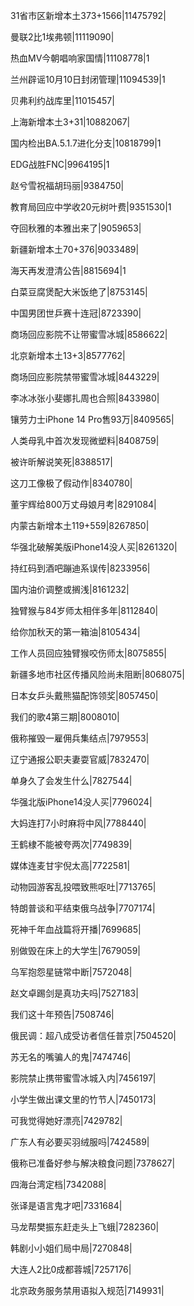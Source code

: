 31省市区新增本土373+1566|11475792|

曼联2比1埃弗顿|11119090|

热血MV今朝唱响家国情|11108778|1

兰州辟谣10月10日封闭管理|11094539|1

贝弗利约战库里|11015457|

上海新增本土3+31|10882067|

国内检出BA.5.1.7进化分支|10818799|1

EDG战胜FNC|9964195|1

赵兮雪祝福胡玛丽|9384750|

教育局回应中学收20元树叶费|9351530|1

夺回秋雅的本雅出来了|9059653|

新疆新增本土70+376|9033489|

海天再发澄清公告|8815694|1

白菜豆腐煲配大米饭绝了|8753145|

中国男团世乒赛十连冠|8723390|

商场回应影院不让带蜜雪冰城|8586622|

北京新增本土13+3|8577762|

商场回应影院禁带蜜雪冰城|8443229|

李冰冰张小斐娜扎周也合照|8433980|

镶劳力士iPhone 14 Pro售93万|8409565|

人类母乳中首次发现微塑料|8408759|

被许昕解说笑死|8388517|

这刀工像极了假动作|8340780|

董宇辉给800万丈母娘月考|8291084|

内蒙古新增本土119+559|8267850|

华强北破解美版iPhone14没人买|8261320|

持红码到酒吧蹦迪系误传|8233956|

国内油价调整或搁浅|8161232|

独臂猴与84岁师太相伴多年|8112840|

给你加秋天的第一箱油|8105434|

工作人员回应独臂猴咬伤师太|8075855|

新疆多地市社区传播风险尚未阻断|8068075|

日本女乒头戴熊猫配饰领奖|8057450|

我们的歌4第三期|8008010|

俄称摧毁一雇佣兵集结点|7979553|

辽宁通报公职夫妻耍官威|7832470|

单身久了会发生什么|7827544|

华强北版iPhone14没人买|7796024|

大妈连打7小时麻将中风|7788440|

王鹤棣不能被夸两次|7749839|

媒体连麦甘宇倪太高|7722581|

动物园游客乱投喂致熊呕吐|7713765|

特朗普谈和平结束俄乌战争|7707174|

死神千年血战篇将开播|7699685|

别做毁在床上的大学生|7679059|

乌军抱怨星链常中断|7572048|

赵文卓踢剑是真功夫吗|7527183|

我们这十年预告|7508746|

俄民调：超八成受访者信任普京|7504520|

苏无名的嘴骗人的鬼|7474746|

影院禁止携带蜜雪冰城入内|7456197|

小学生做出课文里的竹节人|7450173|

可我觉得她好漂亮|7429782|

广东人有必要买羽绒服吗|7424589|

俄称已准备好参与解决粮食问题|7378627|

四海台湾定档|7342088|

张译是语言鬼才吧|7331684|

马龙帮樊振东赶走头上飞蛾|7282360|

韩剧小小姐们局中局|7270848|

大连人2比0成都蓉城|7257176|

北京政务服务禁用语拟入规范|7149931|

